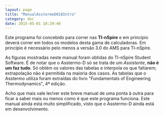 ```yaml
---
layout: page
title: "ManualAsstermoD018Intro"
category: doc
date: 2015-05-01 18:29:40
---
```


Este programa foi concebido para correr nas **TI-nSpire** e em princípio deverá correr em todos os modelos desta gama de calculadoras. Em princípio é necessário pelo menos a versão 3.0 do AMS para TI-nSpire.

As figuras mostradas neste manual foram obtidas do TI-nSpire Student Software. É de notar que o Asstermo-D só se trata de um _Assistente_, **não é um faz tudo**. Só obtém os valores das tabelas e interpola os que faltarem; extrapolação não é permitida na maioria dos casos. As tabelas que o Asstermo utiliza foram extraídas do livro "Fundamentals of Engineering Thermodynamics", 4ª edição.

Acho que mais vale ler/ver este breve manual de uma ponta à outra para ficar a saber mais ou menos como é que este programa funciona. Este manual ainda está muito simplificado, visto que o Asstermo-D ainda está em desenvolvimento.
